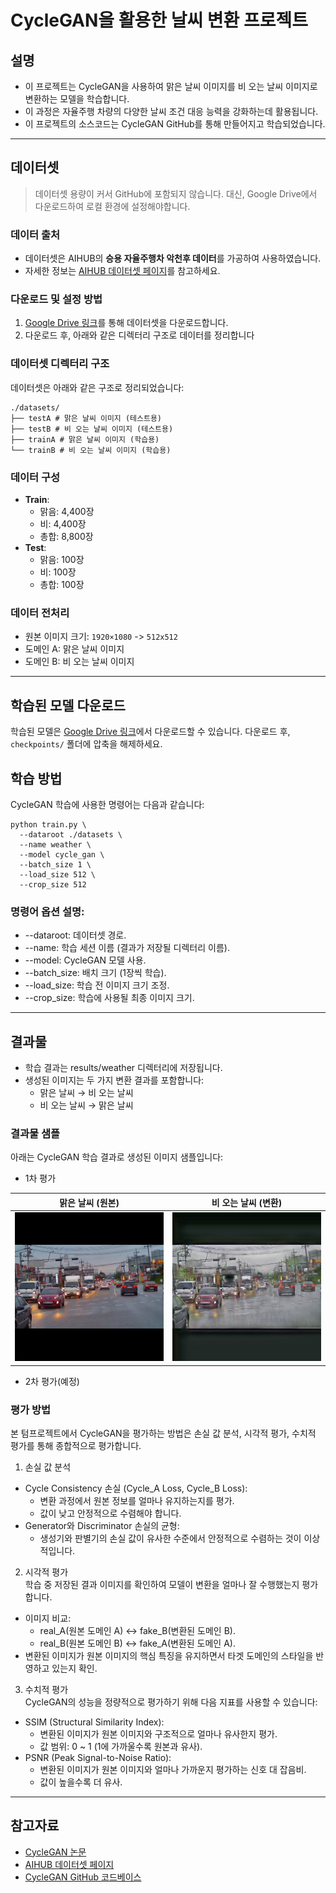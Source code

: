 # CycleGAN을 활용한 날씨 변환 프로젝트

## 설명
- 이 프로젝트는 CycleGAN을 사용하여 맑은 날씨 이미지를 비 오는 날씨 이미지로 변환하는 모델을 학습합니다.
- 이 과정은 자율주행 차량의 다양한 날씨 조건 대응 능력을 강화하는데 활용됩니다.
- 이 프로젝트의 소스코드는 CycleGAN GitHub를 통해 만들어지고 학습되었습니다.
---

## 데이터셋

> 데이터셋 용량이 커서 GitHub에 포함되지 않습니다.
대신, Google Drive에서 다운로드하여 로컬 환경에 설정해야합니다.

### 데이터 출처
- 데이터셋은 AIHUB의 **승용 자율주행차 악천후 데이터**를 가공하여 사용하였습니다.
- 자세한 정보는 [AIHUB 데이터셋 페이지](https://www.aihub.or.kr/aihubdata/data/view.do?currMenu=115&topMenu=100&aihubDataSe=data&dataSetSn=71626)를 참고하세요.

### 다운로드 및 설정 방법

1. [Google Drive 링크](https://drive.google.com/your_dataset_link)를 통해 데이터셋을 다운로드합니다.
2. 다운로드 후, 아래와 같은 디렉터리 구조로 데이터를 정리합니다

### 데이터셋 디렉터리 구조
데이터셋은 아래와 같은 구조로 정리되었습니다:

``` shell
./datasets/
├── testA # 맑은 날씨 이미지 (테스트용) 
├── testB # 비 오는 날씨 이미지 (테스트용) 
├── trainA # 맑은 날씨 이미지 (학습용) 
└── trainB # 비 오는 날씨 이미지 (학습용) 
```

### 데이터 구성
- **Train**:
  - 맑음: 4,400장
  - 비: 4,400장
  - 총합: 8,800장
- **Test**:
  - 맑음: 100장
  - 비: 100장
  - 총합: 100장


### 데이터 전처리
- 원본 이미지 크기: `1920×1080` -> `512x512`
- 도메인 A: 맑은 날씨 이미지
- 도메인 B: 비 오는 날씨 이미지



---

## 학습된 모델 다운로드
학습된 모델은 [Google Drive 링크](https://drive.google.com/drive/folders/1oPsO7psLeR8V-vOlpQTFKrb6WcKNSvM2?usp=drive_link)에서 다운로드할 수 있습니다. 다운로드 후, `checkpoints/` 폴더에 압축을 해제하세요.

## 학습 방법
CycleGAN 학습에 사용한 명령어는 다음과 같습니다:
```shell
python train.py \
  --dataroot ./datasets \
  --name weather \
  --model cycle_gan \
  --batch_size 1 \
  --load_size 512 \
  --crop_size 512
```

### 명령어 옵션 설명:
- --dataroot: 데이터셋 경로.
- --name: 학습 세션 이름 (결과가 저장될 디렉터리 이름).
- --model: CycleGAN 모델 사용.
- --batch_size: 배치 크기 (1장씩 학습).
- --load_size: 학습 전 이미지 크기 조정.
- --crop_size: 학습에 사용될 최종 이미지 크기.

---
## 결과물
- 학습 결과는 results/weather 디렉터리에 저장됩니다.
- 생성된 이미지는 두 가지 변환 결과를 포함합니다:
    - 맑은 날씨 → 비 오는 날씨
    - 비 오는 날씨 → 맑은 날씨

### 결과물 샘플
아래는 CycleGAN 학습 결과로 생성된 이미지 샘플입니다:
- 1차 평가<br>

| 맑은 날씨 (원본) | 비 오는 날씨 (변환) |
|------------------|--------------------|
| ![Clear](imgs/sample_clear1.jpg) | ![Rainy](imgs/sample_rainy1.jpg) |

- 2차 평가(예정) <br>



### 평가 방법
본 텀프로젝트에서 CycleGAN을 평가하는 방법은 손실 값 분석, 시각적 평가, 수치적 평가를 통해 종합적으로 평가합니다.

1. 손실 값 분석<br>
- Cycle Consistency 손실 (Cycle_A Loss, Cycle_B Loss):
    - 변환 과정에서 원본 정보를 얼마나 유지하는지를 평가.
    - 값이 낮고 안정적으로 수렴해야 합니다.
- Generator와 Discriminator 손실의 균형:
    - 생성기와 판별기의 손실 값이 유사한 수준에서 안정적으로 수렴하는 것이 이상적입니다.

2. 시각적 평가<br>
학습 중 저장된 결과 이미지를 확인하여 모델이 변환을 얼마나 잘 수행했는지 평가합니다.
- 이미지 비교:
    - real_A(원본 도메인 A) ↔ fake_B(변환된 도메인 B).
    - real_B(원본 도메인 B) ↔ fake_A(변환된 도메인 A).
- 변환된 이미지가 원본 이미지의 핵심 특징을 유지하면서 타겟 도메인의 스타일을 반영하고 있는지 확인.

3. 수치적 평가<br>
CycleGAN의 성능을 정량적으로 평가하기 위해 다음 지표를 사용할 수 있습니다:

- SSIM (Structural Similarity Index):
    - 변환된 이미지가 원본 이미지와 구조적으로 얼마나 유사한지 평가.
    - 값 범위: 0 ~ 1 (1에 가까울수록 원본과 유사).
- PSNR (Peak Signal-to-Noise Ratio):
    - 변환된 이미지가 원본 이미지와 얼마나 가까운지 평가하는 신호 대 잡음비.
    - 값이 높을수록 더 유사.

---

## 참고자료
- [CycleGAN 논문](https://arxiv.org/abs/1703.10593)
- [AIHUB 데이터셋 페이지](https://www.aihub.or.kr/aihubdata/data/view.do?currMenu=115&topMenu=100&aihubDataSe=data&dataSetSn=71626)
- [CycleGAN GitHub 코드베이스](https://github.com/junyanz/pytorch-CycleGAN-and-pix2pix)